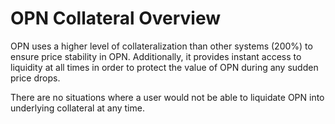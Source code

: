 # OPN Collateral Overview

OPN uses a higher level of collateralization than other systems (200%) to ensure price stability in OPN. Additionally, it provides instant access to liquidity at all times in order to protect the value of OPN during any sudden price drops.

There are no situations where a user would not be able to liquidate OPN into underlying collateral at any time.